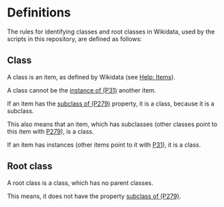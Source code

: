 # Definitions

The rules for identifying classes and root classes in Wikidata, used
by the scripts in this repository, are defined as follows:


## Class
A class is an item, as defined by Wikidata (see [Help: Items](https://www.wikidata.org/wiki/Help:Items)).

A class cannot be the [instance of (P31)](https://www.wikidata.org/wiki/Property:P31) another item.

If an item has the [subclass of (P279)](https://www.wikidata.org/wiki/Property:P279)
property, it is a class, because it is a subclass.

This also means that an item, which has subclasses (other classes point to this item with 
[P279](https://www.wikidata.org/wiki/Property:P279)), is a class.

If an item has instances (other items point to it with [P31](https://www.wikidata.org/wiki/Property:P31)), 
it is a class.

## Root class

A root class is a class, which has no parent classes.

This means, it does not have the property [subclass of (P279)](https://www.wikidata.org/wiki/Property:P279).
